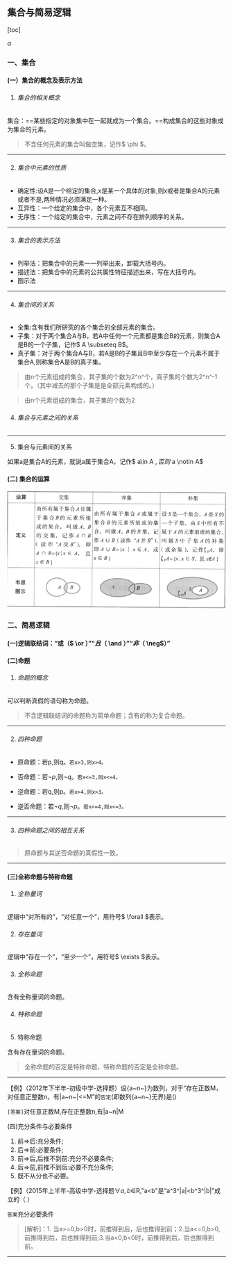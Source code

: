 ## 集合与简易逻辑

[toc]


$\alpha$


###  一、集合

#### (一）集合的概念及表示方法

1. ###### 集合的相关概念

集合：==某些指定的对象集中在一起就成为一个集合。==构成集合的这些对象成为集合的元素。

> 不含任何元素的集合叫做空集，记作$ \phi $。
>

----



2. ###### 集合中元素的性质

- 确定性:设A是一个给定的集合,x是某一个具体的对象,则x或者是集合A的元素或者不是,两种情况必须满足一种。
- 互异性：一个给定的集合中，各个元素互不相同。
- 无序性：一个给定的集合中，元素之间不存在排列顺序的关系。

----



3. ###### 集合的表示方法

- 列举法：把集合中的元素一一列举出来，卸载大括号内。
- 描述法：把集合中的元素的公共属性特征描述出来，写在大括号内。
- 图示法

----



4. ###### 集合间的关系

- 全集:含有我们所研究的各个集合的全部元素的集合。
- 子集：对于两个集合A与B，若A中任何一个元素都是集合B的元素，则集合A是B的一个子集，记作$ A \subseteq B$。
- 真子集：对于两个集合A与B，若A是B的子集且B中至少存在一个元素不属于集合A,则称集合A是B的真子集。

> 由n个元素组成的集合，其子集的个数为2^n^个，真子集的个数为2^n^-1个。（其中减去的那个子集是是全部元素构成的。）

> 由n个元素组成的集合，其子集的个数为2

4. ###### 集合与元素之间的关系

----

5. 集合与元素间的关系

如果a是集合A的元素，就说a属于集合A，记作$ a\in A $,否则$ a \notin A$

#### (二) 集合的运算

![集合的运算](图片1.png)

### 二、简易逻辑

#### (一)逻辑联结词：“或（$ \or $）”“且（$ \and $）”“非（$ \neg$）”

#### (二)命题

1. ###### 命题的概念

可以判断真假的语句称为命题。

> 不含逻辑联结词的命题称为简单命题；含有的称为复合命题。

----

2. ###### 四种命题

- 原命题：若p,则q。<code>若x>3,则x>4。</code>

- 否命题：若$\neg p$,则$\neg q$。<code>若x<=3,则x<=4。</code>
- 逆命题：若q,则p。<code>若x>4,则x>3。</code>
- 逆否命题：若$\neg q$,则$\neg p$。<code>若x<=4,则x<=3。</code>

-----

3. ###### 四种命题之间的相互关系

> 原命题与其逆否命题的真假性一致。

----

#### (三)全称命题与特称命题

1. ###### 全称量词

逻辑中“对所有的”，“对任意一个”，用符号$ \forall $表示。

2. ###### 存在量词

逻辑中“存在一个”，“至少一个”，用符号$ \exists $表示。

3. ###### 全称命题

含有全称量词的命题。

4. ###### 特称命题

4. 特称命题

含有存在量词的命题。

> 全称命题的否定是特称命题，特称命题的否定是全称命题。

----

【例】（2012年下半年-初级中学-选择题）设{a~n~}为数列，对于“存在正数M，对任意正整数n，有|a~n~|<=M”的<code>否定</code>(即数列{a~n~}无界)是()

<code>[答案]</code>对任意正数M,存在正整数n,有|a~n|M

(四)充分条件与必要条件

1. 前=>后:充分条件;
2. 后=>前:必要条件;
3. 前=>后,后推不到前:充分不必要条件;
4. 后=>前,前推不到后:必要不充分条件;
5. 既不从分也不必要。

【例】（2015年上半年-高级中学-选择题$\forall a,b\in$R,"a<b"是“a^3^|a|<b^3^|b|”成立的（ ）

<code>答案</code>充分必要条件

> [解析]：1. 当a>=0,b>0时，前推得到后，后也推得到前；2.当a<=0,b>0,前推得到后，后也推得到前;3.当a<0,b<0时，前推得到后，后也推得到前。

----

